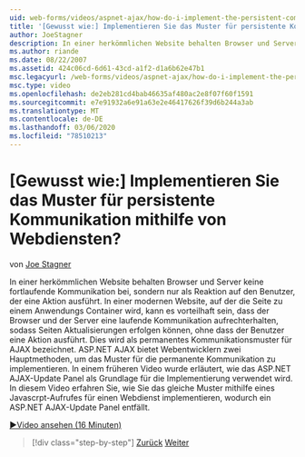 ```yaml
---
uid: web-forms/videos/aspnet-ajax/how-do-i-implement-the-persistent-communications-pattern-using-web-services
title: '[Gewusst wie:] Implementieren Sie das Muster für persistente Kommunikation mithilfe von Webdiensten? | Microsoft-Dokumentation'
author: JoeStagner
description: In einer herkömmlichen Website behalten Browser und Server keine fortlaufende Kommunikation bei, sondern nur als Reaktion auf den Benutzer, der einen Act durchführt...
ms.author: riande
ms.date: 08/22/2007
ms.assetid: 424c06cd-6d61-43cd-a1f2-d1a6b62e47b1
msc.legacyurl: /web-forms/videos/aspnet-ajax/how-do-i-implement-the-persistent-communications-pattern-using-web-services
msc.type: video
ms.openlocfilehash: de2eb281cd4bab46635af480ac2e8f07f60f1591
ms.sourcegitcommit: e7e91932a6e91a63e2e46417626f39d6b244a3ab
ms.translationtype: MT
ms.contentlocale: de-DE
ms.lasthandoff: 03/06/2020
ms.locfileid: "78510213"
---
```

# <a name="how-do-i-implement-the-persistent-communications-pattern-using-web-services"></a>[Gewusst wie:] Implementieren Sie das Muster für persistente Kommunikation mithilfe von Webdiensten?

von [Joe Stagner](https://github.com/JoeStagner)

In einer herkömmlichen Website behalten Browser und Server keine fortlaufende Kommunikation bei, sondern nur als Reaktion auf den Benutzer, der eine Aktion ausführt. In einer modernen Website, auf der die Seite zu einem Anwendungs Container wird, kann es vorteilhaft sein, dass der Browser und der Server eine laufende Kommunikation aufrechterhalten, sodass Seiten Aktualisierungen erfolgen können, ohne dass der Benutzer eine Aktion ausführt. Dies wird als permanentes Kommunikationsmuster für AJAX bezeichnet. ASP.NET AJAX bietet Webentwicklern zwei Hauptmethoden, um das Muster für die permanente Kommunikation zu implementieren. In einem früheren Video wurde erläutert, wie das ASP.NET AJAX-Update Panel als Grundlage für die Implementierung verwendet wird. In diesem Video erfahren Sie, wie Sie das gleiche Muster mithilfe eines Javascrpt-Aufrufes für einen Webdienst implementieren, wodurch ein ASP.NET AJAX-Update Panel entfällt.

[&#9654;Video ansehen (16 Minuten)](https://channel9.msdn.com/Blogs/ASP-NET-Site-Videos/how-do-i-implement-the-persistent-communications-pattern-using-web-services)

> [!div class="step-by-step"]
> [Zurück](how-do-i-localize-an-aspnet-ajax-application.md)
> [Weiter](how-do-i-trigger-an-updatepanel-refresh-from-a-dropdownlist-control.md)
